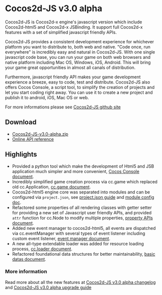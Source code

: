 # Cocos2d-JS v3.0 alpha

Cocos2d-JS is Cocos2d-x engine's javascript version which include Cocos2d-html5 and Cocos2d-x JSBinding. It support full Cocos2d-x features with a set of simplified javascript friendly APIs.

Cocos2d-JS provides a consistent development experience for whichever platform you want to distribute to, both web and native. "Code once, run everywhere" is incredibly easy and natural in Cocos2d-JS. With one single javascript code base, you can run your game on both web browsers and native platform including Mac OS, Windows, iOS, Android. This will bring your game great opportunities in almost all canals of distribution.

Furthermore, javascript friendly API makes your game development experience a breeze, easy to code, test and distribute. Cocos2d-JS also offers Cocos Console, a script tool, to simplify the creation of projects and let you start coding right away. You can use it to create a new project and publish it to android, iOS, Mac OS or web.

For more informations please see [Cocos2d-JS github site](https://github.com/cocos2d/cocos2d-js)

## Download

- [Cocos2d-JS-v3.0-alpha.zip](http://cdn.cocos2d-x.org/Cocos2d-JS-v3.0-alpha.zip)
- [Online API reference](http://www.cocos2d-x.org/reference/html5-js/V3.0alpha/index.html)

## Highlights

* Provided a python tool which make the development of Html5 and JSB application much simpler and more convenient, [Cocos Console document](http://www.cocos2d-x.org/docs/manual/framework/html5/cocos-console/en).
* Incredibly simplified game creation process via cc.game which replaced old cc.Application, [cc.game document](http://www.cocos2d-x.org/docs/manual/framework/html5/v3.0/cc-game/en).
* Cocos2d-html5 engine core was separated into modules and can be configured via `project.json`, see [project.json guide](http://www.cocos2d-x.org/docs/manual/framework/html5/v3.0/project-json/en) and [module config doc](http://www.cocos2d-x.org/docs/manual/framework/html5/v3.0/moduleconfig-json/en).
* Refactored some properties of all rendering classes with getter setter for providing a new set of Javascript user friendly APIs, and provided `attr` function for cc.Node to modify multiple properties, [property APIs document](http://www.cocos2d-x.org/docs/manual/framework/html5/v3.0/getter-setter-api/en).
* Added new event manager to cocos2d-html5, all events are dispatched via cc.eventManager with several types of event listener including custom event listener, [event manager document](http://www.cocos2d-x.org/docs/manual/framework/html5/v3.0/eventManager/en).
* A new all-type extendable loader was added for resource loading process, [cc.loader document](http://www.cocos2d-x.org/docs/manual/framework/html5/v3.0/cc-loader/en).
* Refactored foundational data structures for better maintainability, [basic datas document](http://www.cocos2d-x.org/docs/manual/framework/html5/v3.0/basic-data/en).

### More information ###

Read more about all the new features at [Cocos2d-JS v3.0 alpha changelog](http://www.cocos2d-x.org/docs/manual/framework/html5/release-notes/v3.0a/changelog/en) and [Cocos2d-JS v3.0 alpha upgrade guide](http://www.cocos2d-x.org/docs/manual/framework/html5/release-notes/v3.0a/upgrade-guide/en)